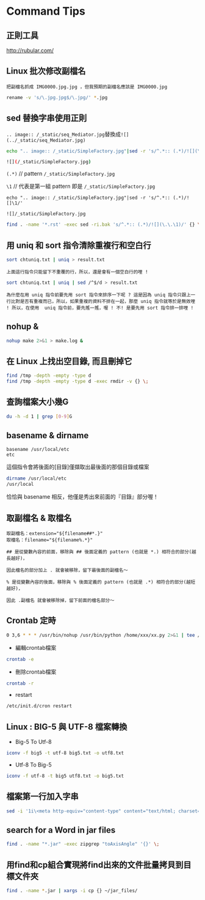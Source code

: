 # Command Tips

## 正則工具

http://rubular.com/


## Linux 批次修改副檔名

`把副檔名抓成 IMG0000.jpg.jpg ，但我預期的副檔名應該是 IMG0000.jpg`

```sh
rename -v 's/\.jpg.jpg$/\.jpg/' *.jpg
```

## sed 替換字串使用正則
`.. image:: /_static/seq_Mediator.jpg`替換成`![](../_static/seq_Mediator.jpg)`



```sh
echo ".. image:: /_static/SimpleFactory.jpg"|sed -r 's/^.*:: (.*)/![](\1)/'

![](/_static/SimpleFactory.jpg)
```

`(.*)`  // pattern `/_static/SimpleFactory.jpg`

`\1`  // 代表是第一組 pattern 即是 `/_static/SimpleFactory.jpg`

```
echo ".. image:: /_static/SimpleFactory.jpg"|sed -r 's/^.*:: (.*)/![]\1/'

![]/_static/SimpleFactory.jpg
```


```sh
find . -name '*.rst' -exec sed -ri.bak 's/^.*:: (.*)/![](\.\.\1)/' {} \;
```

##  用 uniq 和 sort 指令清除重複行和空白行



```sh
sort chtuniq.txt | uniq > result.txt
```
`上面這行指令只能留下不重覆的行，所以，還是會有一個空白行的哩 !`

```sh
sort chtuniq.txt | uniq | sed /^$/d > result.txt
```

`為什麼在用 uniq 指令前要先用 sort 指令來排序一下呢 ? 這是因為 uniq 指令只跟上一行比對是否有重複而已，所以，如果重複的資料不排在一起，那麼 uniq 指令就等於是無效哩 ! 所以，在使用  uniq 指令前，要先搖一搖，喔 ! 不! 是要先用 sort 指令排一排哩 !`


## nohup &
```sh
nohup make 2>&1 > make.log &
```
## 在 Linux 上找出空目錄, 而且刪掉它
```sh
find /tmp -depth -empty -type d
find /tmp -depth -empty -type d -exec rmdir -v {} \;
```

## 查詢檔案大小幾G
```sh
du -h -d 1 | grep [0-9]G
```

## basename & dirname
```
basename /usr/local/etc
etc
```
這個指令會將後面的[目錄]僅擷取出最後面的那個目錄或檔案

```sh
dirname /usr/local/etc
/usr/local
```
恰恰與 basename 相反，他僅是秀出來前面的『目錄』部分喔！


## 取副檔名 & 取檔名
```
取副檔名：extension="${filename##*.}"
取檔名：filename="${filename%.*}"

## 是從變數內容的前面，移除與 ## 後面定義的 pattern (也就是 *.) 相符合的部分(越長越好)，

因此檔名的部分加上 . 就會被移除，留下最後面的副檔名～

% 是從變數內容的後面，移除與 % 後面定義的 pattern (也就是 .*) 相符合的部分(越短越好)，

因此 .副檔名 就會被移除掉，留下前面的檔名部分～
```

## Crontab 定時

```sh
0 3,6 * * * /usr/bin/nohup /usr/bin/python /home/xxx/xx.py 2>&1 | tee /tmp/xx.log &
```

- 編輯crontab檔案

```sh
crontab -e
```


- 刪除crontab檔案

```sh
crontab -r
```

- restart

```sh
/etc/init.d/cron restart
```


## Linux : BIG-5 與 UTF-8 檔案轉換

- Big-5 To Utf-8

```sh
iconv -f big5 -t utf-8 big5.txt -o utf8.txt
```

- Utf-8 To Big-5

```sh
iconv -f utf-8 -t big5 utf8.txt -o big5.txt
```

## 檔案第一行加入字串

```sh
sed -i '1i\<meta http-equiv="content-type" content="text/html; charset=UTF-8">'  *.md
```

## search for a Word in jar files
```sh
find . -name "*.jar" -exec zipgrep "toAxisAngle" '{}' \;

```

## 用find和cp組合實現將find出來的文件批量拷貝到目標文件夾

```sh
find . -name *.jar | xargs -i cp {} ~/jar_files/
```